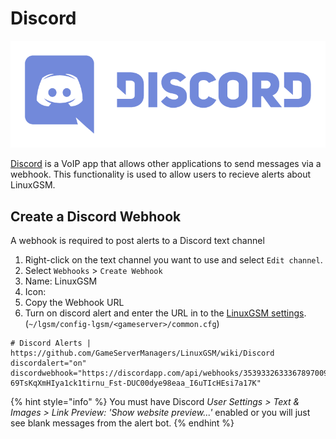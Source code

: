# Discord

![](../.gitbook/assets/discord_logo.png)

[Discord](https://discordapp.com) is a VoIP app that allows other applications to send messages via a webhook. This functionality is used to allow users to recieve alerts about LinuxGSM.

## Create a Discord Webhook

A webhook is required to post alerts to a Discord text channel

1. Right-click on the text channel you want to use and select `Edit channel`.
2. Select `Webhooks` &gt; `Create Webhook`
3. Name: LinuxGSM
4. Icon:
5. Copy the Webhook URL
6. Turn on discord alert and enter the URL in to the [LinuxGSM settings](../configuration/linuxgsm-config.md). \(`~/lgsm/config-lgsm/<gameserver>/common.cfg`\)

```text
# Discord Alerts | https://github.com/GameServerManagers/LinuxGSM/wiki/Discord
discordalert="on"
discordwebhook="https://discordapp.com/api/webhooks/3539332633367897009/5t_K4GkuBaR2-69TsKqXmHIya1ck1tirnu_Fst-DUC00dye98eaa_I6uTIcHEsi7a17K"
```

{% hint style="info" %}
You must have Discord _User Settings &gt; Text & Images &gt; Link Preview: 'Show website preview...'_ enabled or you will just see blank messages from the alert bot.
{% endhint %}

